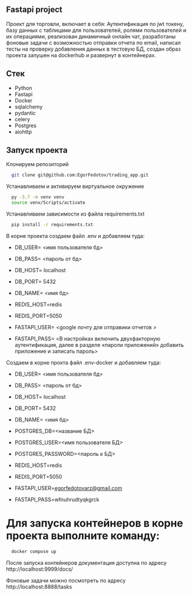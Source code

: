 ## Fastapi project

Проект для торговли, включает в себя: Аутентификация по jwt токену, базу данных с таблицами для пользователей, ролями пользователей и их операциями, реализован динамичный онлайн чат, разработаны фоновые задачи с возможностью отправки отчета по email, написал тесты на проверку добавления данных в тестовую БД, создан образ проекта запушен на dockerhub и развернут в контейнерах.

## Стек

- Python
- Fastapi
- Docker
- sqlalchemy
- pydantic
- celery
- Postgres
- aiohttp

## Запуск проекта

Клонируем репозиторий

```bash
  git clone git@github.com:EgorFedotov/trading_app.git
```

Устанавливаем и активируем виртуальное окружение

```bash
  py -3.7 -m venv venv
  source venv/Scripts/activate
```

Устанавливаем зависимости из файла requirements.txt
```bash
  pip install -r requirements.txt
```

В корне проекта создаем файл .env и добавляем туда:

- DB_USER= <имя пользователя бд>
- DB_PASS= <пароль от бд>
- DB_HOST= localhost
- DB_PORT= 5432
- DB_NAME= <имя бд>

- REDIS_HOST=redis
- REDIS_PORT=5050
  
- FASTAPI_USER= <google почту для отправики отчетов >
- FASTAPI_PASS= <В настройках включить двухфакторную аутентификация, далее в разделе «пароли приложений» добавить приложение и записать пароль>

Создаем в корне прокта файл .env-docker и добавляем туда:

- DB_USER= <имя пользователя бд>
- DB_PASS= <пароль от бд>
- DB_HOST= localhost
- DB_PORT= 5432
- DB_NAME= <имя бд>

- POSTGRES_DB=<название БД>
- POSTGRES_USER=<имя пользователя БД>
- POSTGRES_PASSWORD=<пароль к БД>

- REDIS_HOST=redis
- REDIS_PORT=5050

- FASTAPI_USER=egorfedotovarz@gmail.com
- FASTAPI_PASS=wfnuhrudtyqkgrck

# Для запуска контейнеров в корне проекта выполните команду:

```bash
  docker compose up
```

После запуска контейнеров документация доступна по адресу
 http://localhost:9999/docs/

Фоновые задачи можно посмотреть по адресу 
 http://localhost:8888/tasks
